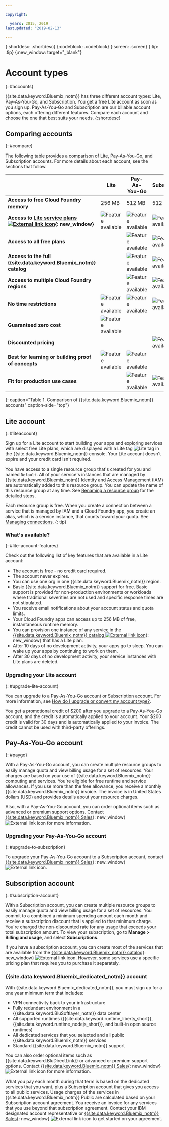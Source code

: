 ```yaml
---

copyright:

  years: 2015, 2019
lastupdated: "2019-02-13"

---
```


{:shortdesc: .shortdesc}
{:codeblock: .codeblock}
{:screen: .screen}
{:tip: .tip}
{:new_window: target="_blank"}

# Account types
{: #accounts}

{{site.data.keyword.Bluemix_notm}} has three different account types: Lite, Pay-As-You-Go, and Subscription. You get a free Lite account as soon as you sign up. Pay-As-You-Go and Subscription are our billable account options, each offering different features. Compare each account and choose the one that best suits your needs.
{:shortdesc}


## Comparing accounts
{: #compare}

The following table provides a comparison of Lite, Pay-As-You-Go, and Subscription accounts. For more details about each account, see the sections that follow.

|                                         | Lite               | Pay-As-You-Go      | Subscription       |
|-----------------------------------------|--------------------|--------------------|--------------------|
| **Access to free Cloud Foundry memory** | 256 MB             | 512 MB             | 512 MB             |
| **Access to [Lite service plans ![External link icon](../icons/launch-glyph.svg "External link icon")](https://{DomainName}/catalog/?search=label:lite){: new_window}** | ![Feature available](../icons/icon_enabled.svg) | ![Feature available](../icons/icon_enabled.svg) | ![Feature available](../icons/icon_enabled.svg) |
| **Access to all free plans**            |                    | ![Feature available](../icons/icon_enabled.svg) | ![Feature available](../icons/icon_enabled.svg) |
| **Access to the full {{site.data.keyword.Bluemix_notm}} catalog** |  | ![Feature available](../icons/icon_enabled.svg) | ![Feature available](../icons/icon_enabled.svg) |
| **Access to multiple Cloud Foundry regions** |               | ![Feature available](../icons/icon_enabled.svg) | ![Feature available](../icons/icon_enabled.svg) |
| **No time restrictions** | ![Feature available](../icons/icon_enabled.svg) | ![Feature available](../icons/icon_enabled.svg) | ![Feature available](../icons/icon_enabled.svg) |
| **Guaranteed zero cost**                | ![Feature available](../icons/icon_enabled.svg) |  |         |
| **Discounted pricing**                  |                    |                    | ![Feature available](../icons/icon_enabled.svg) |
| **Best for learning or building proof of concepts** | ![Feature available](../icons/icon_enabled.svg) | ![Feature available](../icons/icon_enabled.svg) |  |
| **Fit for production use cases**        |                    | ![Feature available](../icons/icon_enabled.svg) | ![Feature available](../icons/icon_enabled.svg) |
{: caption="Table 1. Comparison of {{site.data.keyword.Bluemix_notm}} accounts" caption-side="top"}


## Lite account
{: #liteaccount}

Sign up for a Lite account to start building your apps and exploring services with select free Lite plans, which are displayed with a Lite tag ![Lite tag](../icons/Lite.svg) in the {{site.data.keyword.Bluemix_notm}} console. Your Lite account doesn't expire and your credit card isn't required.

You have access to a single resource group that's created for you and named `Default`. All of your service's instances that are managed by {{site.data.keyword.Bluemix_notm}} Identity and Access Management (IAM) are automatically added to this resource group. You can update the name of this resource group at any time. See [Renaming a resource group](/docs/resources?topic=resources-rgs#rename_rgs) for the detailed steps.

Each resource group is free. When you create a connection between a service that is managed by IAM and a Cloud Foundry app, you create an alias, which is a service instance, that counts toward your quota. See [Managing connections](/docs/resources?topic=resources-connect_app).
{: tip}

### What's available?
{: #lite-account-features}

Check out the following list of key features that are available in a Lite account:

   * The account is free - no credit card required.
   * The account never expires.
   * You can use one org in one {{site.data.keyword.Bluemix_notm}} region.
   * Basic {{site.data.keyword.Bluemix_notm}} support for free. Basic support is provided for non-production environments or workloads where traditional severities are not used and specific response times are not stipulated.
   * You receive email notifications about your account status and quota limits.
   * Your Cloud Foundry apps can access up to 256 MB of free, instantaneous runtime memory.
   * You can provision one instance of any service in the [{{site.data.keyword.Bluemix_notm}} catalog ![External link icon](../icons/launch-glyph.svg "External link icon")](https://cloud.ibm.com/catalog/?search=label:lite%20lite){: new_window} that has a Lite plan.
   * After 10 days of no development activity, your apps go to sleep. You can wake up your apps by continuing to work on them.
   * After 30 days of no development activity, your service instances with Lite plans are deleted.

### Upgrading your Lite account
{: #upgrade-lite-account}

You can upgrade to a Pay-As-You-Go account or Subscription account. For more information, see [How do I upgrade or convert my account type?](/docs/account?topic=account-changeacct).

You get a promotional credit of $200 after you upgrade to a Pay-As-You-Go account, and the credit is automatically applied to your account. Your $200 credit is valid for 30 days and is automatically applied to your invoice. The credit cannot be used with third-party offerings.

## Pay-As-You-Go account
{: #paygo}

With a Pay-As-You-Go account, you can create multiple resource groups to easily manage quota and view billing usage for a set of resources. Your charges are based on your use of {{site.data.keyword.Bluemix_notm}} computing and services. You're eligible for free runtime and service allowances. If you use more than the free allowance, you receive a monthly {{site.data.keyword.Bluemix_notm}} invoice. The invoice is in United States dollars (USD) and provides details about your resource charges.

Also, with a Pay-As-You-Go account, you can order optional items such as advanced or premium support options. Contact [{{site.data.keyword.Bluemix_notm}} Sales](https://www.ibm.com/cloud-computing/bluemix/contact-us){: new_window} ![External link icon](../icons/launch-glyph.svg) for more information.


### Upgrading your Pay-As-You-Go account
{: #upgrade-to-subscription}

To upgrade your Pay-As-You-Go account to a Subscription account, contact [{{site.data.keyword.Bluemix_notm}} Sales](https://www.ibm.com/cloud-computing/bluemix/contact-us){: new_window} ![External link icon](../icons/launch-glyph.svg "External link icon").

## Subscription account
{: #subscription-account}

With a Subscription account, you can create multiple resource groups to easily manage quota and view billing usage for a set of resources. You commit to a combined a minimum spending amount each month and receive a subscription discount that is applied to that minimum charge. You're charged the non-discounted rate for any usage that exceeds your total subscription amount. To view your subscription, go to **Manage > Billing and usage**, and select **Subscriptions**.

If you have a subscription account, you can create most of the services that are available from the [{{site.data.keyword.Bluemix_notm}} catalog](https://cloud.ibm.com/catalog/){: new_window} ![External link icon](../icons/launch-glyph.svg "External link icon"). However, some services use a specific pricing plan that requires you to purchase it separately.

### {{site.data.keyword.Bluemix_dedicated_notm}} account
With {{site.data.keyword.Bluemix_dedicated_notm}}, you must sign up for a one year minimum term that includes:

   * VPN connectivity back to your infrastructure
   * Fully redundant environment in a {{site.data.keyword.BluSoftlayer_notm}} data center
   * All supported runtimes ({{site.data.keyword.runtime_liberty_short}}, {{site.data.keyword.runtime_nodejs_short}}, and built-in open source runtimes)
   * All dedicated services that you selected and all public {{site.data.keyword.Bluemix_notm}} services
   * Standard {{site.data.keyword.Bluemix_notm}} support

You can also order optional items such as {{site.data.keyword.BluDirectLink}} or advanced or premium support options. Contact [{{site.data.keyword.Bluemix_notm}} Sales](https://www.ibm.com/cloud-computing/bluemix/contact-us){: new_window} ![External link icon](../icons/launch-glyph.svg) for more information.

What you pay each month during that term is based on the dedicated services that you want, plus a Subscription account that gives you access to all public services. Usage charges of the services in {{site.data.keyword.Bluemix_notm}} Public are calculated based on your Subscription account agreement. You receive an invoice for any services that you use beyond that subscription agreement. Contact your IBM designated account representative or [{{site.data.keyword.Bluemix_notm}} Sales](https://www.ibm.com/cloud-computing/bluemix/contact-us){: new_window} ![External link icon](../icons/launch-glyph.svg) to get started on your agreement.
